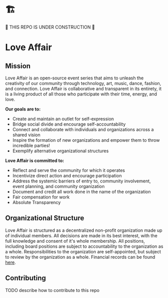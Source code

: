 # 🏗️
🚧 THIS REPO IS UNDER CONSTRUCTION 🚧

# Love Affair

## Mission 

Love Affair is an open-source event series that aims to unleash the
creativity of our community through technology, art, music, dance, fashion, and
connection. Love Affair is collaborative and transparent in its entirety, it is
a living product of all those who participate with their time, energy, and love.

**Our goals are to:**

 - Create and maintain an outlet for self-expression
 - Bridge social divide and encourage self-accountability
 - Connect and collaborate with individuals and organizations across a
   shared vision
 - Inspire the formation of new organizations and empower them to throw 
   incredible parties!
 - Exemplify alternative organizational structures
 
**Love Affair is committed to:**

 - Reflect and serve the community for which it operates
 - Incentivize direct action and encourage participation
 - Address the systemic barriers of entry to, community involvement, event planning, and community organization
 - Document and credit all work done in the name of the organization
 - Fair compensation for work
 - Absolute Transparency
 

## Organizational Structure

Love Affair is structured as a decentralized non-profit organization made up of individual members.  All decisions are made in its best interest, with the full knowledge and consent of it's whole membership. All positions, including board positions are subject to accountability to the organization as a whole. Responsibilities to the organization are self-appointed, but subject to review by the organization as a whole.   Financial records
can be found [here](./FINANCIAL.md). 

## Contributing 
 
TODO describe how to contribute to this repo 
